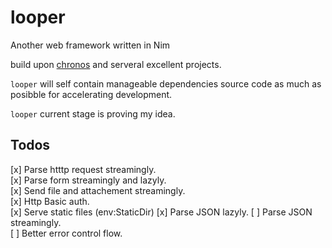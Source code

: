 # looper  

Another web framework written in Nim  

build upon [chronos](https://github.com/status-im/nim-chronos.git) and serveral excellent projects.

`looper` will self contain manageable dependencies source code as much as posibble for accelerating development.  

`looper` current stage is proving my idea.  

## Todos  

[x] Parse htttp request streamingly.  
[x] Parse form streamingly and lazyly.  
[x] Send file and attachement streamingly.  
[x] Http Basic auth.  
[x] Serve static files (env:StaticDir)
[x] Parse JSON lazyly. 
[ ] Parse JSON streamingly.  
[ ] Better error control flow.  